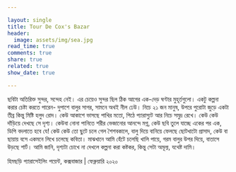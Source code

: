 ```yaml
---

layout: single
title: Tour De Cox's Bazar
header: 
  image: assets/img/sea.jpg
read_time: true
comments: true
share: true
related: true
show_date: true

---
```


<p> ছবিটা অতিরিক্ত সুন্দর, সন্দেহ নেই। এর চেয়েও সুন্দর ছিল ঠিক আগের এক-দেড় ঘণ্টার মুহূর্তগুলো। একটু কল্পনা করার চেষ্টা করতে পারেন- দুপাশে বালুর সাগর, সামনে অথই নীল ঢেউ। নিচে ২১ জন মানুষ, উপরে পুরোটা জুড়ে একটা তীব্র কিন্তু মিষ্টি হলুদ রোদ। কেউ আকাশে ভাসছে পাখির মতো, পিঠে প্যারাস্যুট আর নিচে সমুদ্র রেখে। কেউ কেউ দাঁড়িয়ে দেখছে সে দৃশ্য। কেউবা নোনা পানিতে শরীর ভেজানোর আনন্দে মগ্ন, কেউ ছবি তুলে যাচ্ছে একের পর এক, ডিপি বদলাতে হবে যে! কেউ কেউ তো ছুটে চলে গেল শৈশবকালে, বালু দিয়ে বানিয়ে ফেলছে ছোটখাটো প্রাসাদ, কেউ বা ছায়ায় বসে একমনে লিখে চলেছে কবিতা। মাঝখানে আমি হেঁটে চলেছি খালি পায়ে, গরম বালুর উপর দিয়ে, বাতাসে উড়ছে শার্ট। আমি জানি, দৃশ্যটা চোখে না দেখলে কল্পনা করা কষ্টকর, কিন্তু সেটা অমূল্য, যথেষ্ট দামি। </p>

হিমছড়ি প্যারাসেইলিং পয়েন্ট, কক্সবাজার | ফেব্রুয়ারি ২০২০